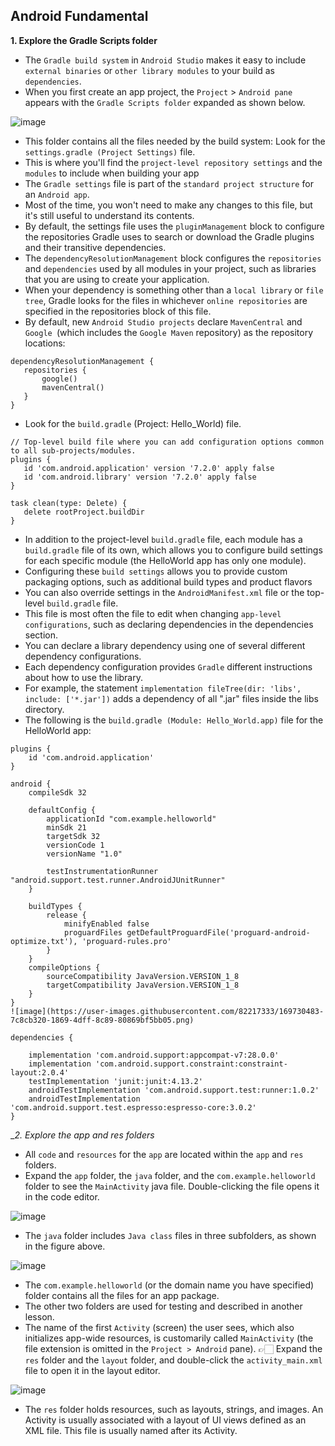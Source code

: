 ## Android Fundamental ##
  __1. Explore the Gradle Scripts folder__
- The `Gradle build system` in `Android Studio` makes it easy to include `external binaries` or `other library modules` to your build as `dependencies`.
- When you first create an app project, the `Project` > `Android pane` appears with the `Gradle Scripts folder` expanded as shown below.

 ![image](https://user-images.githubusercontent.com/82217333/169727441-afb78ceb-abba-4214-a931-618d326c7dbf.png)
 - This folder contains all the files needed by the build system: Look for the `settings.gradle (Project Settings)` file.
 - This is where you'll find the `project-level repository settings` and the `modules` to include when building your app
 - The `Gradle settings` file is part of the `standard project structure` for an `Android app`.
 - Most of the time, you won't need to make any changes to this file, but it's still useful to understand its contents. 
 - By default, the settings file uses the `pluginManagement` block to configure the repositories Gradle uses to search or download the Gradle plugins and their transitive dependencies. 
 - The `dependencyResolutionManagement` block configures the `repositories` and `dependencies` used by all modules in your project, such as libraries that you are using to create your application.
 - When your dependency is something other than a `local library` or `file tree`, Gradle looks for the files in whichever `online repositories` are specified in the repositories block of this file.
 - By default, new `Android Studio projects` declare `MavenCentral` and `Google `(which includes the `Google Maven` repository) as the repository locations:
 ```
 dependencyResolutionManagement {
    repositories {
        google()
        mavenCentral()
    }
}

 ``` 
 - Look for the `build.gradle` (Project: Hello_World) file.
 ```
 // Top-level build file where you can add configuration options common to all sub-projects/modules.
plugins {
    id 'com.android.application' version '7.2.0' apply false
    id 'com.android.library' version '7.2.0' apply false
}

task clean(type: Delete) {
    delete rootProject.buildDir
}
 ```
 - In addition to the project-level `build.gradle` file, each module has a `build.gradle` file of its own, which allows you to configure build settings for each specific module (the HelloWorld app has only one module).
 - Configuring these `build settings` allows you to provide custom packaging options, such as additional build types and product flavors 
 - You can also override settings in the `AndroidManifest.xml` file or the top-level `build.gradle` file.
 - This file is most often the file to edit when changing `app-level configurations`, such as declaring dependencies in the dependencies section. 
 - You can declare a library dependency using one of several different dependency configurations.
 - Each dependency configuration provides `Gradle` different instructions about how to use the library. 
 - For example, the statement `implementation fileTree(dir: 'libs', include: ['*.jar'])` adds a dependency of all ".jar" files inside the libs directory.
 - The following is the `build.gradle (Module: Hello_World.app)` file for the HelloWorld app:
```
plugins {
    id 'com.android.application'
}

android {
    compileSdk 32

    defaultConfig {
        applicationId "com.example.helloworld"
        minSdk 21
        targetSdk 32
        versionCode 1
        versionName "1.0"

        testInstrumentationRunner "android.support.test.runner.AndroidJUnitRunner"
    }

    buildTypes {
        release {
            minifyEnabled false
            proguardFiles getDefaultProguardFile('proguard-android-optimize.txt'), 'proguard-rules.pro'
        }
    }
    compileOptions {
        sourceCompatibility JavaVersion.VERSION_1_8
        targetCompatibility JavaVersion.VERSION_1_8
    }
}
![image](https://user-images.githubusercontent.com/82217333/169730483-7c8cb320-1869-4dff-8c89-80869bf5bb05.png)

dependencies {

    implementation 'com.android.support:appcompat-v7:28.0.0'
    implementation 'com.android.support.constraint:constraint-layout:2.0.4'
    testImplementation 'junit:junit:4.13.2'
    androidTestImplementation 'com.android.support.test:runner:1.0.2'
    androidTestImplementation 'com.android.support.test.espresso:espresso-core:3.0.2'
}
```
__2. Explore the app and res folders_ 
- All `code` and `resources` for the `app` are located within the `app` and `res` folders.
- Expand the `app` folder, the `java` folder, and the `com.example.helloworld` folder to see the `MainActivity` java file. Double-clicking the file opens it in the code editor.

![image](https://user-images.githubusercontent.com/82217333/169730493-ab960e20-9b72-45c1-b05c-50248d457e3c.png)

- The `java` folder includes `Java class` files in three subfolders, as shown in the figure above. 

![image](https://user-images.githubusercontent.com/82217333/169730689-9ca7774a-8ea9-4adc-9eda-8e229e065cc7.png)

- The `com.example.helloworld` (or the domain name you have specified) folder contains all the files for an app package. 
- The other two folders are used for testing and described in another lesson.
- The name of the first `Activity` (screen) the user sees, which also initializes app-wide resources, is customarily called `MainActivity` (the file extension is omitted in the `Project > Android` pane).
👉🏻 Expand the `res` folder and the `layout` folder, and double-click the `activity_main.xml` file to open it in the layout editor.

![image](https://user-images.githubusercontent.com/82217333/169731150-0dbbe6ce-f254-4ae0-a554-082aaa6bb4b6.png)

- The `res` folder holds resources, such as layouts, strings, and images. An Activity is usually associated with a layout of UI views defined as an XML file. This file is usually named after its Activity.






